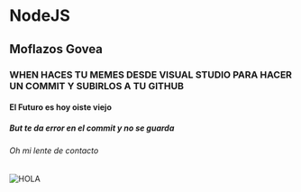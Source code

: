 # NodeJS
## Moflazos Govea 
### WHEN HACES TU MEMES DESDE VISUAL STUDIO PARA HACER UN COMMIT Y SUBIRLOS A TU GITHUB
#### El Futuro es hoy oiste viejo
##### But te da error en el commit y no se guarda
###### Oh mi lente de contacto 

 ![HOLA](https://i.ytimg.com/vi/YA9X7Su_i_g/hq720.jpg?sqp=-oaymwEhCK4FEIIDSFryq4qpAxMIARUAAAAAGAElAADIQj0AgKJD&rs=AOn4CLCutFkMzp-Aojprf1AibmFOMieGsQ)
